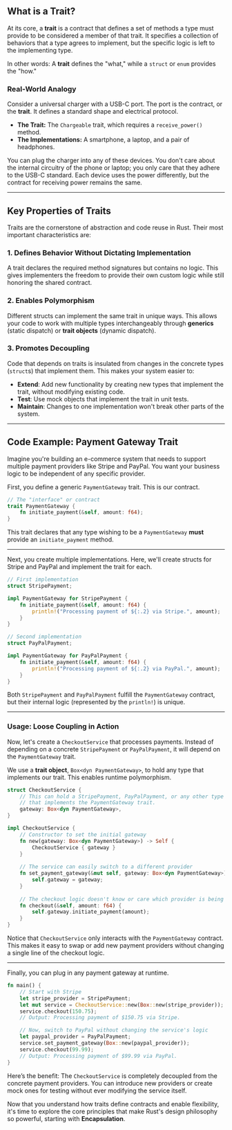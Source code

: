 ## What is a Trait?

At its core, a **trait** is a contract that defines a set of methods a type must provide to be considered a member of that trait. It specifies a collection of behaviors that a type agrees to implement, but the specific logic is left to the implementing type.

In other words:
A **trait** defines the "what," while a `struct` or `enum` provides the "how."

### Real-World Analogy

Consider a universal charger with a USB-C port. The port is the contract, or the **trait**. It defines a standard shape and electrical protocol.

  * **The Trait:** The `Chargeable` trait, which requires a `receive_power()` method.
  * **The Implementations:** A smartphone, a laptop, and a pair of headphones.

You can plug the charger into any of these devices. You don't care about the internal circuitry of the phone or laptop; you only care that they adhere to the USB-C standard. Each device uses the power differently, but the contract for receiving power remains the same.

-----

## Key Properties of Traits

Traits are the cornerstone of abstraction and code reuse in Rust. Their most important characteristics are:

### 1\. Defines Behavior Without Dictating Implementation

A trait declares the required method signatures but contains no logic. This gives implementers the freedom to provide their own custom logic while still honoring the shared contract.

### 2\. Enables Polymorphism

Different structs can implement the same trait in unique ways. This allows your code to work with multiple types interchangeably through **generics** (static dispatch) or **trait objects** (dynamic dispatch).

### 3\. Promotes Decoupling

Code that depends on traits is insulated from changes in the concrete types (`struct`s) that implement them. This makes your system easier to:

  * **Extend**: Add new functionality by creating new types that implement the trait, without modifying existing code.
  * **Test**: Use mock objects that implement the trait in unit tests.
  * **Maintain**: Changes to one implementation won't break other parts of the system.

-----

## Code Example: Payment Gateway Trait

Imagine you're building an e-commerce system that needs to support multiple payment providers like Stripe and PayPal. You want your business logic to be independent of any specific provider.

First, you define a generic `PaymentGateway` trait. This is our contract.

```rust
// The "interface" or contract
trait PaymentGateway {
    fn initiate_payment(&self, amount: f64);
}
```

This trait declares that any type wishing to be a `PaymentGateway` **must** provide an `initiate_payment` method.

-----

Next, you create multiple implementations. Here, we'll create structs for Stripe and PayPal and implement the trait for each.

```rust
// First implementation
struct StripePayment;

impl PaymentGateway for StripePayment {
    fn initiate_payment(&self, amount: f64) {
        println!("Processing payment of ${:.2} via Stripe.", amount);
    }
}

// Second implementation
struct PayPalPayment;

impl PaymentGateway for PayPalPayment {
    fn initiate_payment(&self, amount: f64) {
        println!("Processing payment of ${:.2} via PayPal.", amount);
    }
}
```

Both `StripePayment` and `PayPalPayment` fulfill the `PaymentGateway` contract, but their internal logic (represented by the `println!`) is unique.

-----

### Usage: Loose Coupling in Action

Now, let's create a `CheckoutService` that processes payments. Instead of depending on a concrete `StripePayment` or `PayPalPayment`, it will depend on the `PaymentGateway` trait.

We use a **trait object**, `Box<dyn PaymentGateway>`, to hold any type that implements our trait. This enables runtime polymorphism.

```rust
struct CheckoutService {
    // This can hold a StripePayment, PayPalPayment, or any other type
    // that implements the PaymentGateway trait.
    gateway: Box<dyn PaymentGateway>,
}

impl CheckoutService {
    // Constructor to set the initial gateway
    fn new(gateway: Box<dyn PaymentGateway>) -> Self {
        CheckoutService { gateway }
    }
    
    // The service can easily switch to a different provider
    fn set_payment_gateway(&mut self, gateway: Box<dyn PaymentGateway>) {
        self.gateway = gateway;
    }
    
    // The checkout logic doesn't know or care which provider is being used
    fn checkout(&self, amount: f64) {
        self.gateway.initiate_payment(amount);
    }
}
```

Notice that `CheckoutService` only interacts with the `PaymentGateway` contract. This makes it easy to swap or add new payment providers without changing a single line of the checkout logic.

-----

Finally, you can plug in any payment gateway at runtime.

```rust
fn main() {
    // Start with Stripe
    let stripe_provider = StripePayment;
    let mut service = CheckoutService::new(Box::new(stripe_provider));
    service.checkout(150.75);
    // Output: Processing payment of $150.75 via Stripe.

    // Now, switch to PayPal without changing the service's logic
    let paypal_provider = PayPalPayment;
    service.set_payment_gateway(Box::new(paypal_provider));
    service.checkout(99.99);
    // Output: Processing payment of $99.99 via PayPal.
}
```

Here’s the benefit: The `CheckoutService` is completely decoupled from the concrete payment providers. You can introduce new providers or create mock ones for testing without ever modifying the service itself.

Now that you understand how traits define contracts and enable flexibility, it's time to explore the core principles that make Rust's design philosophy so powerful, starting with **Encapsulation**.